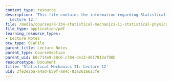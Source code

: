 ```yaml
---
content_type: resource
description: 'This file contains the information regarding Statistical Mechanics II:
  Lecture 12.'
file: /media/courses/8-334-statistical-mechanics-ii-statistical-physics-of-fields-spring-2014/2fe2e2baa4adb59fa84c83a261a62cfe_MIT8_334S14_Lec12.pdf
file_type: application/pdf
learning_resource_types:
- Lecture Notes
ocw_type: OCWFile
parent_title: Lecture Notes
parent_type: CourseSection
parent_uid: b0c714e9-38c6-c784-de13-d617813af98b
resourcetype: Document
title: 'Statistical Mechanics II: Lecture 12'
uid: 2fe2e2ba-a4ad-b59f-a84c-83a261a62cfe
---
```

